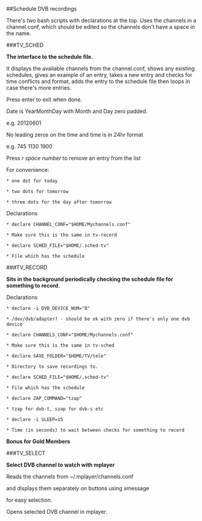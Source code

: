 ##Schedule DVB recordings

There's two bash scripts with declarations at the top. Uses the channels
in a channel.conf, which should be edited so the channels don't have a space in
the name.

###TV_SCHED

**The interface to the schedule file.**

It displays the available channels from the channel.conf, 
shows any existing schedules, gives an example of an entry, 
takes a new entry and checks for time conflicts and format, 
adds the entry to the schedule file then loops in case there's more entries.

Press enter to exit when done.

Date is YearMonthDay with Month and Day zero padded.

e.g. 20120601

No leading zeros on the time and time is in 24hr format

e.g. 745 1130 1900

Press   *r space number*   to remove an entry from the list

For convenience:

    * one dot for today

    * two dots for tomorrow

    * three dots for the day after tomorrow


Declarations

    * declare CHANNEL_CONF="$HOME/Mychannels.conf"

	* Make sure this is the same in tv-record

    * declare SCHED_FILE="$HOME/.sched-tv"

    * File which has the schedule


###TV_RECORD

**Sits in the background periodically checking the schedule file for something to record.**

Declarations

	* declare -i DVB_DEVICE_NUM="0"

	* /dev/dvb/adapter? - should be ok with zero if there's only one dvb device

	* declare CHANNELS_CONF="$HOME/Mychannels.conf"

 	* Make sure this is the same in tv-sched

 	* declare SAVE_FOLDER="$HOME/TV/tele"

	* Directory to save recordings to.

	* declare SCHED_FILE="$HOME/.sched-tv"

	* File which has the schedule

	* declare ZAP_COMMAND="tzap"

	* tzap for dvb-t, szap for dvb-s etc

	* declare -i SLEEP=15

	* Time (in seconds) to wait between checks for something to record

**Bonus for Gold Members**

###TV_SELECT

**Select DVB channel to watch with mplayer**

Reads the channels from ~/.mplayer/channels.conf

and displays them separately on buttons using xmessage

for easy selection.

Opens selected DVB channel in mplayer.
